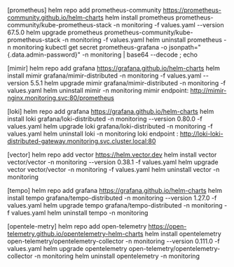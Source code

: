 [prometheus]
helm repo add prometheus-community https://prometheus-community.github.io/helm-charts
helm install prometheus prometheus-community/kube-prometheus-stack -n monitoring -f values.yaml --version 67.5.0
helm upgrade prometheus prometheus-community/kube-prometheus-stack -n monitoring -f values.yaml
helm uninstall prometheus -n monitoring
kubectl get secret prometheus-grafana -o jsonpath="{.data.admin-password}" -n monitoring | base64 --decode ; echo

[mimir]
helm repo add grafana https://grafana.github.io/helm-charts
helm install mimir grafana/mimir-distributed -n monitoring -f values.yaml --version 5.5.1
helm upgrade mimir grafana/mimir-distributed -n monitoring -f values.yaml
helm uninstall mimir -n monitoring
mimir endpoint: http://mimir-nginx.monitoring.svc:80/prometheus

[loki]
helm repo add grafana https://grafana.github.io/helm-charts
helm install loki grafana/loki-distributed -n monitoring --version 0.80.0 -f values.yaml
helm upgrade loki grafana/loki-distributed -n monitoring -f values.yaml
helm uninstall loki -n monitoring
loki endpoint : http://loki-loki-distributed-gateway.monitoring.svc.cluster.local:80

[vector]
helm repo add vector https://helm.vector.dev
helm install vector vector/vector -n monitoring --version 0.38.1 -f values.yaml
helm upgrade vector vector/vector -n monitoring -f values.yaml
helm uninstall vector -n monitoring

[tempo]
helm repo add grafana https://grafana.github.io/helm-charts
helm install tempo grafana/tempo-distributed -n monitoring --version 1.27.0 -f values.yaml
helm upgrade tempo grafana/tempo-distributed -n monitoring -f values.yaml
helm uninstall tempo -n monitoring

[opentele-metry]
helm repo add open-telemetry https://open-telemetry.github.io/opentelemetry-helm-charts
helm install opentelemetry open-telemetry/opentelemetry-collector -n monitoring --version 0.111.0 -f values.yaml
helm upgrade opentelemetry open-telemetry/opentelemetry-collector -n monitoring
helm uninstall opentelemetry -n monitoring